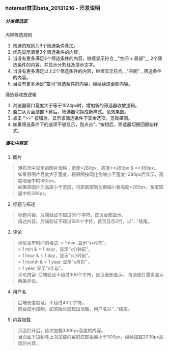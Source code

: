 ### hoterest首页beta_20131216 - 开发说明


##### 分类筛选区

内容筛选规则   <br />

1. 筛选的规则为3个筛选条件叠加。  
2. 优先显示满足3个筛选条件的内容，
3. 当没有更多满足3个筛选条件的内容，继续显示符合__"空间 + 局部"__ 2个筛选条件的内容，并显示分割线及提示文字。   
4. 当没有更多满足以上2个筛选条件的内容，继续显示符合__"空间"__筛选条件的内容。
5. 当没有更多满足"空间"筛选条件的内容，继续读取全部内容。

筛选器收放逻辑   <br />

1. 浏览器窗口宽度大于等于1024px时，增加新的筛选器收放逻辑。
2. 窗口从页面顶部下移后，筛选器切换成新样式。见效果图。
3. 点击 ">>" 按钮后，显示该筛选条件下其余选项。见效果图。
4. 如果筛选条件下的选项不够显示，则点击“...”按钮后，筛选器切换回原始样式。


##### 瀑布内容区

1. 图片 <br />
> 瀑布流中显示的图片规格：宽度=280px，高度>=280px & <=380px。   <br />
> 如果原图片高度大于宽度，将原图按同比例缩小至宽度=280px后显示，高度取居中的380px。   <br />
> 如果原图片为高度小于宽度，将原图按同比例缩小至高度=280px，宽度取居中的280px。   <br />


2. 标题与描述 <br />
> 标题内容。后端验证不超过35个字符，首页全部显示。   <br />
> 描述内容。后端验证不超过500个字符，首页显示2行，以"..."结尾。   <br />


3. 评论 <br />
> 评论发布时间的格式:
>    < 1 min, 显示“xx秒前”。   <br />
>    \> 1 min & < 1 hour，显示“x分钟前”。   <br />
>    \> 1 hour & < 1 day，显示“x小时前”。   <br />
>    \> 1 month & < 1 year, 显示“x月前” 。   <br />
>    \> 1 year, 显示“x年前”。   <br />
> 评论内容:
>    后端验证不超过300个字符，首页全部显示。
>    每张图片最多显示两条评论。

4. 用户名
> 后端长度验证。不超过40个字符。   <br />
> 前台显示控制。如原始长度超出范围，用户名以"..."结尾。   <br />

5. 内容加载 
> 页面打开后，首次加载3000px高度的内容。   <br />
> 当页面下拉到与上次加载内容的底部距离小于300px，继续加载2000px高度的内容。   <br />

